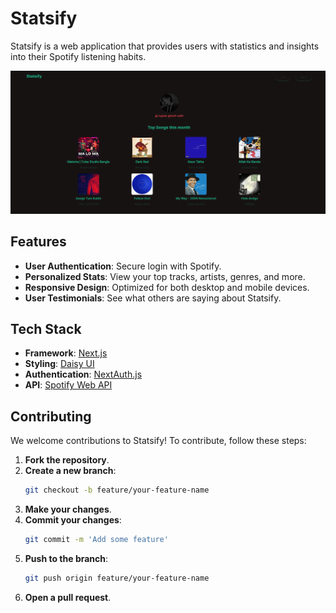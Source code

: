 # Statsify

Statsify is a web application that provides users with statistics and insights into their Spotify listening habits.

![Screenshot of Statsify](./image.png)

## Features

- **User Authentication**: Secure login with Spotify.
- **Personalized Stats**: View your top tracks, artists, genres, and more.
- **Responsive Design**: Optimized for both desktop and mobile devices.
- **User Testimonials**: See what others are saying about Statsify.

## Tech Stack

- **Framework**: [Next.js](https://nextjs.org/)
- **Styling**: [Daisy UI](https://daisyui.com/)
- **Authentication**: [NextAuth.js](https://next-auth.js.org/)
- **API**: [Spotify Web API](https://developer.spotify.com/documentation/web-api/)

## Contributing

We welcome contributions to Statsify! To contribute, follow these steps:

1. **Fork the repository**.
2. **Create a new branch**:
   ```bash
   git checkout -b feature/your-feature-name
   ```
3. **Make your changes**.
4. **Commit your changes**:
   ```bash
   git commit -m 'Add some feature'
   ```
5. **Push to the branch**:
   ```bash
   git push origin feature/your-feature-name
   ```
6. **Open a pull request**.
